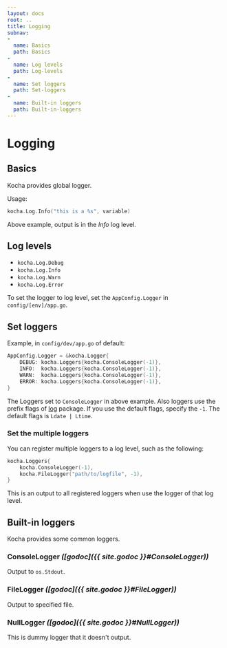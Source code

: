 ```yaml
---
layout: docs
root: ..
title: Logging
subnav:
-
  name: Basics
  path: Basics
-
  name: Log levels
  path: Log-levels
-
  name: Set loggers
  path: Set-loggers
-
  name: Built-in loggers
  path: Built-in-loggers
---
```


# Logging <a id="Logging"></a>

## Basics <a id="Basics"></a>

Kocha provides global logger.

Usage:

```go
kocha.Log.Info("this is a %s", variable)
```

Above example, output is in the *Info* log level.

## Log levels <a id="Log-levels"></a>

* `kocha.Log.Debug`
* `kocha.Log.Info`
* `kocha.Log.Warn`
* `kocha.Log.Error`

To set the logger to log level, set the `AppConfig.Logger` in `config/[env]/app.go`.

## Set loggers <a id="Set-loggers"></a>

Example, in `config/dev/app.go` of default:

```go
AppConfig.Logger = &kocha.Logger{
    DEBUG: kocha.Loggers{kocha.ConsoleLogger(-1)},
    INFO:  kocha.Loggers{kocha.ConsoleLogger(-1)},
    WARN:  kocha.Loggers{kocha.ConsoleLogger(-1)},
    ERROR: kocha.Loggers{kocha.ConsoleLogger(-1)},
}
```

The Loggers set to `ConsoleLogger` in above example. Also loggers use the prefix flags of [log](http://golang.org/pkg/log/#pkg-constants) package.
If you use the default flags, specify the `-1`.
The default flags is `Ldate | Ltime`.

### Set the multiple loggers

You can register multiple loggers to a log level, such as the following:

```go
kocha.Loggers{
    kocha.ConsoleLogger(-1),
    kocha.FileLogger("path/to/logfile", -1),
}
```

This is an output to all registered loggers when use the logger of that log level.

## Built-in loggers <a id="Built-in-loggers"></a>

Kocha provides some common loggers.

### ConsoleLogger *([godoc]({{ site.godoc }}#ConsoleLogger))*

Output to `os.Stdout`.

### FileLogger *([godoc]({{ site.godoc }}#FileLogger))*

Output to specified file.

### NullLogger *([godoc]({{ site.godoc }}#NullLogger))*

This is dummy logger that it doesn't output.
